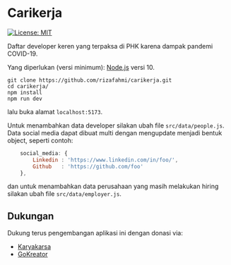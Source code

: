 # Carikerja

[![License: MIT](https://img.shields.io/badge/License-MIT-yellow.svg)](https://opensource.org/licenses/MIT)

Daftar developer keren yang terpaksa di PHK karena dampak pandemi COVID-19.

Yang diperlukan (versi minimum): [Node.js](https://nodejs.org) versi 10.

```shell
git clone https://github.com/rizafahmi/carikerja.git
cd carikerja/
npm install
npm run dev
```

lalu buka alamat `localhost:5173`.

Untuk menambahkan data developer silakan ubah file `src/data/people.js`. Data social media dapat dibuat multi dengan mengupdate menjadi bentuk object, seperti contoh:

```javascript
    social_media: {
        Linkedin : 'https://www.linkedin.com/in/foo/',
        Github   : 'https://github.com/foo'
    },
```

dan untuk menambahkan data perusahaan yang masih melakukan hiring silakan ubah file `src/data/employer.js`.

## Dukungan

Dukung terus pengembangan aplikasi ini dengan donasi via:

- [Karyakarsa](https://karyakarsa.com/rizafahmi/rewards)
- [GoKreator](https://gokreator.com/rizafahmi/tiers/)
